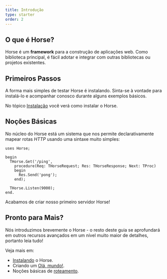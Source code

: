 ```yaml
---
title: Introdução
type: starter
order: 2
---
```


## O que é Horse?

Horse é um **framework** para a construção de aplicações web. Como biblioteca principal, é fácil adotar e integrar com outras bibliotecas ou projetos existentes.

## Primeiros Passos

A forma mais simples de testar Horse é instalando. Sinta-se à vontade para instalá-lo e acompanhar conosco durante alguns exemplos básicos.

No tópico [Instalação](installation.html) você verá como instalar o Horse.

## Noções Básicas

No núcleo do Horse está um sistema que nos permite declarativamente mapear rotas *HTTP* usando uma sintaxe muito simples:

``` delphi
uses Horse;

begin
  THorse.Get('/ping',
    procedure(Req: THorseRequest; Res: THorseResponse; Next: TProc)
    begin
      Res.Send('pong');
    end);

  THorse.Listen(9000);
end.
```

Acabamos de criar nosso primeiro servidor Horse!

## Pronto para Mais?

Nós introduzimos brevemente o Horse - o resto deste guia se aprofundará em outros recursos avançados em um nível muito maior de detalhes, portanto leia tudo!

Veja mais em:
 * [Instalando](installation.html) o Horse.
 * Criando um [Olá, mundo!](hello-world.html).
 * Noções básicas de [roteamento](basic-routing.html).